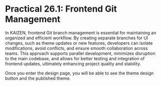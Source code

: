 # Practical 26.1: Frontend Git Management

In KAIZEN, frontend Git branch management is essential for maintaining an organized and efficient workflow. By creating separate branches for UI changes, such as theme updates or new features, developers can isolate modifications, avoid conflicts, and ensure smooth collaboration across teams. This approach supports parallel development, minimizes disruption to the main codebase, and allows for better testing and integration of frontend updates, ultimately enhancing project quality and stability.

Once you enter the design page, you will be able to see the theme design button and the published theme.

